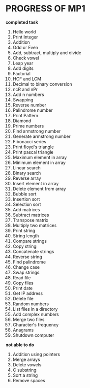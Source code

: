 <h1>PROGRESS OF MP1</h1>

**completed task**

1.  Hello world
2.  Print Integer
3.  Addition
4.  Odd or Even
5.  Add, subtract, multiply and divide
6.  Check vowel
7.  Leap year
8.  Add digits
9.  Factorial
10. HCF and LCM
11. Decimal to binary conversion
12. ncR and nPr
13. Add n numbers
14. Swapping
15. Reverse number
16. Palindrome number
17. Print Pattern
18. Diamond
19. Prime numbers
20. Find armstrong number
21. Generate armstrong number
22. Fibonacci series
23. Print floyd's triangle
24. Print pascal triangle
25. Maximum element in array
26. Minimum element in array
27. Linear search
28. Binary search
29. Reverse array
30. Insert element in array
31. Delete element from array
32. Bubble sort
33. Insertion sort
34. Selection sort
35. Add matrices
36. Subtract matrices
37. Transpose matrix
38. Multiply two matrices
39. Print string
40. String length
41. Compare strings
42. Copy string
43. Concatenate strings
44. Reverse string
45. Find palindrome
46. Change case
47. Swap strings
48. Read file
49. Copy files
50. Print date
51. Get IP address
52. Delete file
53. Random numbers
54. List files in a directory
55. Add complex numbers
56. Merge two files
57. Character's frequency
58. Anagrams
59. Shutdown computer


**not able to do**
1. Addition using pointers
2. Merge arrays
3. Delete vowels
4. C substring
5. Sort a string
6. Remove spaces







